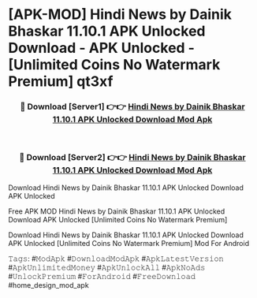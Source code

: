 # [APK-MOD] Hindi News by Dainik Bhaskar 11.10.1 APK Unlocked Download - APK Unlocked - [Unlimited Coins No Watermark Premium] qt3xf



<div align="center">
<h3>🔴 Download [Server1] 👉👉 <a href="https://momento.my/?title=Hindi_News_by_Dainik_Bhaskar_11.10.1_APK_Unlocked_Download">Hindi News by Dainik Bhaskar 11.10.1 APK Unlocked Download Mod Apk</a></h3><br>

<h3>🔴 Download [Server2] 👉👉 <a href="https://momento.my/?title=Hindi_News_by_Dainik_Bhaskar_11.10.1_APK_Unlocked_Download">Hindi News by Dainik Bhaskar 11.10.1 APK Unlocked Download Mod Apk</a></h3>
</div>



Download Hindi News by Dainik Bhaskar 11.10.1 APK Unlocked Download APK Unlocked

Free APK MOD Hindi News by Dainik Bhaskar 11.10.1 APK Unlocked Download APK Unlocked [Unlimited Coins No Watermark Premium]

Download Hindi News by Dainik Bhaskar 11.10.1 APK Unlocked Download APK Unlocked [Unlimited Coins No Watermark Premium] Mod For Android

𝚃𝚊𝚐𝚜: #𝙼𝚘𝚍𝙰𝚙𝚔 #𝙳𝚘𝚠𝚗𝚕𝚘𝚊𝚍𝙼𝚘𝚍𝙰𝚙𝚔 #𝙰𝚙𝚔𝙻𝚊𝚝𝚎𝚜𝚝𝚅𝚎𝚛𝚜𝚒𝚘𝚗 #𝙰𝚙𝚔𝚄𝚗𝚕𝚒𝚖𝚒𝚝𝚎𝚍𝙼𝚘𝚗𝚎𝚢 #𝙰𝚙𝚔𝚄𝚗𝚕𝚘𝚌𝚔𝙰𝚕𝚕 #𝙰𝚙𝚔𝙽𝚘𝙰𝚍𝚜 #𝚄𝚗𝚕𝚘𝚌𝚔𝙿𝚛𝚎𝚖𝚒𝚞𝚖 #𝙵𝚘𝚛𝙰𝚗𝚍𝚛𝚘𝚒𝚍 #𝙵𝚛𝚎𝚎𝙳𝚘𝚠𝚗𝚕𝚘𝚊𝚍 #home_design_mod_apk
